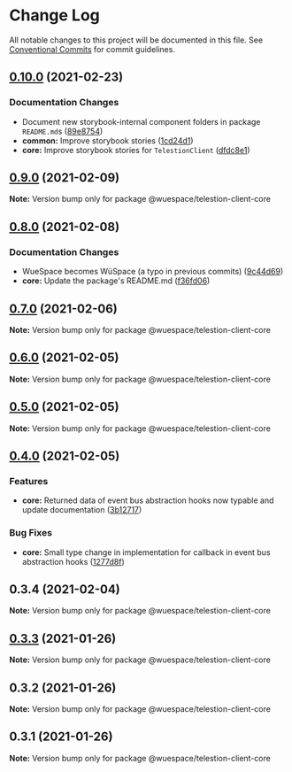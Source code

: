 # Change Log

All notable changes to this project will be documented in this file.
See [Conventional Commits](https://conventionalcommits.org) for commit guidelines.

## [0.10.0](https://github.com/TelestionTeam/telestion-client/compare/v0.9.0...v0.10.0) (2021-02-23)


### Documentation Changes

* Document new storybook-internal component folders in package `README.md`s ([89e8754](https://github.com/TelestionTeam/telestion-client/commit/89e8754a8ee9501fd5da0c6eaac0e19a87ba085e))
* **common:** Improve storybook stories ([1cd24d1](https://github.com/TelestionTeam/telestion-client/commit/1cd24d1842d981d4dae026092062520d84b2672f))
* **core:** Improve storybook stories for `TelestionClient` ([dfdc8e1](https://github.com/TelestionTeam/telestion-client/commit/dfdc8e1c04a914dd753793623f9cc51fa49cfaa3))



## [0.9.0](https://github.com/TelestionTeam/telestion-client/compare/v0.8.0...v0.9.0) (2021-02-09)

**Note:** Version bump only for package @wuespace/telestion-client-core





## [0.8.0](https://github.com/TelestionTeam/telestion-client/compare/v0.7.1...v0.8.0) (2021-02-08)


### Documentation Changes

* WueSpace becomes WüSpace (a typo in previous commits) ([9c44d69](https://github.com/TelestionTeam/telestion-client/commit/9c44d696f0d5502ce5222a90011e892b8a7054c2))
* **core:** Update the package's README.md ([f36fd06](https://github.com/TelestionTeam/telestion-client/commit/f36fd06cf06f631829656fb71e25b33d6502a994))



## [0.7.0](https://github.com/TelestionTeam/telestion-client/compare/v0.6.1...v0.7.0) (2021-02-06)

**Note:** Version bump only for package @wuespace/telestion-client-core





## [0.6.0](https://github.com/TelestionTeam/telestion-client/compare/v0.5.0...v0.6.0) (2021-02-05)

**Note:** Version bump only for package @wuespace/telestion-client-core





## [0.5.0](https://github.com/TelestionTeam/telestion-client/compare/v0.4.0...v0.5.0) (2021-02-05)

**Note:** Version bump only for package @wuespace/telestion-client-core





## [0.4.0](https://github.com/TelestionTeam/telestion-client/compare/v0.3.3...v0.4.0) (2021-02-05)


### Features

* **core:** Returned data of event bus abstraction hooks now typable and update documentation ([3b12717](https://github.com/TelestionTeam/telestion-client/commit/3b127176f6d87f64463362eac57c8bb993a4ab04))


### Bug Fixes

* **core:** Small type change in implementation for callback in event bus abstraction hooks ([1277d8f](https://github.com/TelestionTeam/telestion-client/commit/1277d8f8895be913bcb72f68dc73df2137036daa))



## 0.3.4 (2021-02-04)

**Note:** Version bump only for package @wuespace/telestion-client-core





## [0.3.3](https://github.com/TelestionTeam/telestion-client/compare/v0.3.2...v0.3.3) (2021-01-26)

**Note:** Version bump only for package @wuespace/telestion-client-core

## 0.3.2 (2021-01-26)

**Note:** Version bump only for package @wuespace/telestion-client-core

## 0.3.1 (2021-01-26)

**Note:** Version bump only for package @wuespace/telestion-client-core
